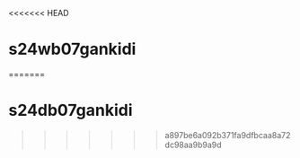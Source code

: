 <<<<<<< HEAD
# s24wb07gankidi
=======
# s24db07gankidi
>>>>>>> a897be6a092b371fa9dfbcaa8a72dc98aa9b9a9d
